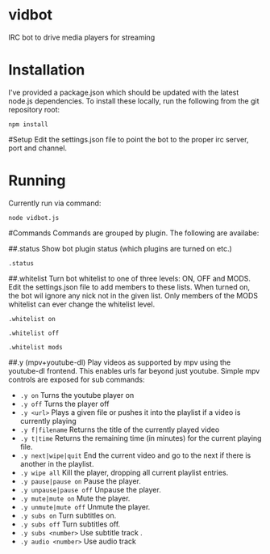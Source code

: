 # vidbot
IRC bot to drive media players for streaming

# Installation
I've provided a package.json which should be updated with the latest node.js dependencies. To install these locally, run the following from the git repository root:
```
npm install
```

#Setup
Edit the settings.json file to point the bot to the proper irc server, port and channel.

# Running
Currently run via command:
```
node vidbot.js
```

#Commands
Commands are grouped by plugin. The following are availabe:

##.status
Show bot plugin status (which plugins are turned on etc.)
```
.status
```

##.whitelist
Turn bot whitelist to one of three levels: ON, OFF and MODS. Edit the settings.json file to add members to these lists. When turned on, the bot wil ignore any nick not in the given list.
Only members of the MODS whitelist can ever change the whitelist level.

```.whitelist on```

```.whitelist off```

```.whitelist mods```

##.y (mpv+youtube-dl)
Play videos as supported by mpv using the youtube-dl frontend. This enables urls far beyond just youtube.
Simple mpv controls are exposed for sub commands:
* ```.y on``` Turns the youtube player on
* ```.y off``` Turns the player off
* ```.y <url>``` Plays a given file or pushes it into the playlist if a video is currently playing
* ```.y f|filename``` Returns the title of the currently played video
* ```.y t|time``` Returns the remaining time (in minutes) for the current playing file.
* ```.y next|wipe|quit``` End the current video and go to the next if there is another in the playlist.
* ```.y wipe all``` Kill the player, dropping all current playlist entries.
* ```.y pause|pause on``` Pause the player.
* ```.y unpause|pause off``` Unpause the player.
* ```.y mute|mute on``` Mute the player.
* ```.y unmute|mute off``` Unmute the player.
* ```.y subs on``` Turn subtitles on.
* ```.y subs off``` Turn subtitles off.
* ```.y subs <number>``` Use subtitle track <number>.
* ```.y audio <number>``` Use audio track <number>
